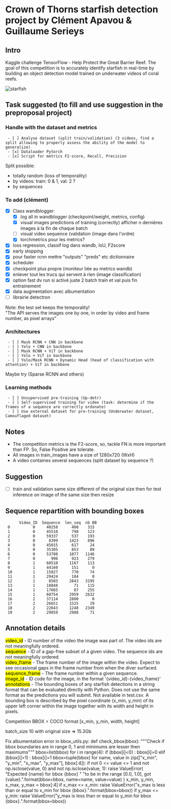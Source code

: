 # Crown of Thorns starfish detection project by Clément Apavou & Guillaume Serieys

## Intro
Kaggle challenge TensorFlow - Help Protect the Great Barrier Reef. 
The goal of this competition is to accurately identify starfish in real-time by building an object detection model trained on underwater videos of coral reefs.

![starfish](images/imageRD.png)

## Task suggested (to fill and use suggestion in the preproposal project)
### Handle with the dataset and metrics
     - [ ] Analyse dataset (split train/validation) (3 videos, find a split allowing to properly assess the ability of the model to generalize) 
     - [x] Dataloader Pytorch
     - [x] Script for metrics F2-score, Recall, Precision
Split possible: 
-    totally random (loss of temporality)
-    by videos: train: 0 & 1, val: 2 ?
-    by sequences
### To add (clément)
- [x] Class wandblogger:
     - [X] log all in wandblogger (checkpoint/weight, metrics, config)
     - [X] visual images predictions of training (correctly) afficher n dernières images à la fin de chaque batch
     - [ ] visual video sequence (validation (image dans l'ordre)
     - [x] torchmetrics pour les metrics?
- [X] loss regression, classif log dans wandb, IoU, F2score
- [X] early stopping
- [X] pour faster rcnn mettre "outputs" "preds" etc dictionnaire
- [x] scheduler
- [X] checkpoint plus propre (moniteur liée au metrics wandb)
- [X] enlever tout les trucs qui servent à rien (image classification)
- [X] option fast dv run si activé juste 2 batch train et val puis fin entrainement
- [x] data augmentation avec albumentation
- [ ] librairie detectron

Note: the test set keeps the temporality!\
"The API serves the images one by one, in order by video and frame number, as pixel arrays"
### Architectures 
     - [ ] Mask RCNN + CNN in backbone 
     - [ ] Yolo + CNN in backbone 
     - [ ] Mask RCNN + ViT in backbone 
     - [ ] Yolo + ViT in backbone
     - [ ] Yolo/Mask RCNN + Dynamic Head (head of classification with attention) + ViT in backbone
Maybe try (Sparse RCNN and others)
### Learning methods 
     - [ ] Unsupervised pre-training (Up-detr)
     - [ ] Self-supervised training for video (task: determine if the frames of a sequence are correctly ordonate)
     - [ ] Use external dataset for pre-training (Underwater dataset, Camouflaged dataset)

## Notes
- The competition metrics is the F2-score, so, tackle FN is more important than FP. So, False Positive are tolerate.
- All images in train_images have a size of 1280x720 (WxH)
- A video containes several sequences (split dataset by sequence ?) 
## Suggestion
- [ ] train and validation same size different of the original size then for test inference on image of the same size then resize 

## Sequence repartition with bounding boxes
          Video_ID  Sequence  len_seq  nb BB
     0          0     40258      480    315
     1          0     45518      798    123
     2          0     59337      537    193
     3          0      8399     1423    896
     4          0     45015      617     24
     5          0     35305      853     89
     6          0     53708     1077   1146
     7          0       996      923    279
     8          1     60510     1167    113
     9          1     44160      151      0
     10         1     15827      770     74
     11         1     29424      184      0
     12         1      8503     2843   3195
     13         1     18048       71    115
     14         1     17665       87    255
     15         1     60754     2959   2632
     16         2     37114     2800      0
     17         2     26651     1525     29
     18         2     22643     1248   2349
     19         2     29859     2988     71

## Annotation details
<mark>video_id</mark> - ID number of the video the image was part of. The video ids are not meaningfully ordered.\
<mark>sequence</mark> - ID of a gap-free subset of a given video. The sequence ids are not meaningfully ordered.\
<mark>video_frame</mark> - The frame number of the image within the video. Expect to see occasional gaps in the frame number from when the diver surfaced.\
<mark>sequence_frame</mark> - The frame number within a given sequence.\
<mark>image_id</mark> - ID code for the image, in the format '{video_id}-{video_frame}'\
<mark>annotations</mark> - The bounding boxes of any starfish detections in a string format that can be evaluated directly with Python. Does not use the same format as the predictions you will submit. Not available in test.csv. A bounding box is described by the pixel coordinate (x_min, y_min) of its upper left corner within the image together with its width and height in pixels.

Competition BBOX = COCO format [x_min, y_min, width, height]

batch_size 10 with original size => 15.3Gb

Fix albumentation error in bbox_utils.py:
def check_bbox(bbox):
    """Check if bbox boundaries are in range 0, 1 and minimums are lesser then maximums"""
    bbox=list(bbox)
    for i in range(4):
        if (bbox[i]<0) :
            bbox[i]=0
        elif (bbox[i]>1) :
            bbox[i]=1
    bbox=tuple(bbox)
    for name, value in zip(["x_min", "y_min", "x_max", "y_max"], bbox[:4]):
        if not 0 <= value <= 1 and not np.isclose(value, 0) and not np.isclose(value, 1):
            raise ValueError(
                "Expected {name} for bbox {bbox} "
                "to be in the range [0.0, 1.0], got {value}.".format(bbox=bbox, name=name, value=value)
            )
    x_min, y_min, x_max, y_max = bbox[:4]
    if x_max <= x_min:
        raise ValueError("x_max is less than or equal to x_min for bbox {bbox}.".format(bbox=bbox))
    if y_max <= y_min:
        raise ValueError("y_max is less than or equal to y_min for bbox {bbox}.".format(bbox=bbox))
